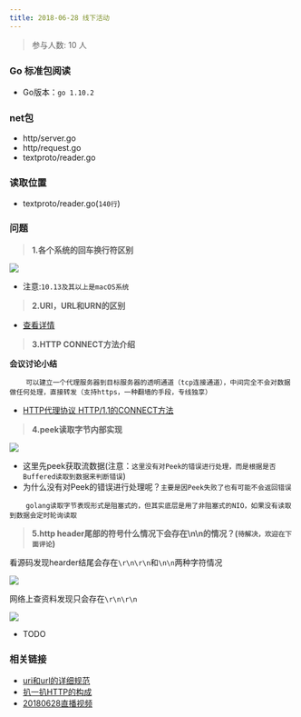 ```yaml
---
title: 2018-06-28 线下活动
---
```

>参与人数: 10 人

### Go 标准包阅读

- Go版本：`go 1.10.2`

### net包

- http/server.go
- http/request.go
- textproto/reader.go

### 读取位置

- textproto/reader.go(`140行`)

### 问题

> **1.各个系统的回车换行符区别**                

![](/images/20180628-1.jpeg)

- 注意:`10.13及其以上是macOS系统`

> **2.URI，URL和URN的区别**                   

- [查看详情](http://www.cnblogs.com/hust-ghtao/p/4724885.html)

> **3.HTTP CONNECT方法介绍**                  

**会议讨论小结**

```
	可以建立一个代理服务器到目标服务器的透明通道（tcp连接通道），中间完全不会对数据做任何处理，直接转发（支持https，一种翻墙的手段，专线独享）
```

- [HTTP代理协议 HTTP/1.1的CONNECT方法](https://www.web-tinker.com/article/20055.html)

> **4.peek读取字节内部实现**                  

![](/images/20180628-4.jpeg)

- 这里先peek获取流数据(注意：`这里没有对Peek的错误进行处理，而是根据是否Buffered读取到数据来判断错误`)
- 为什么没有对Peek的错误进行处理呢？`主要是因Peek失败了也有可能不会返回错误`

```
	golang读取字节表现形式是阻塞式的，但其实底层是用了非阻塞式的NIO，如果没有读取到数据会定时轮询读取
```

> **5.http header尾部的符号什么情况下会存在\n\n的情况？(`待解决，欢迎在下面评论`)**             

看源码发现hearder结尾会存在`\r\n\r\n`和`\n\n`两种字符情况

![](/images/20180628-2.jpeg)

网络上查资料发现只会存在`\r\n\r\n`

![](/images/20180628-3.jpeg)

- TODO                 


### 相关链接

- [uri和url的详细规范](https://tools.ietf.org/html/rfc3986)
- [扒一扒HTTP的构成](http://mrpeak.cn/blog/http-constitution/)
- [20180628直播视频](https://www.youtube.com/watch?v=xodlVBWxTYM)
